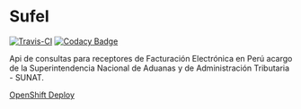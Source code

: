 Sufel
======
[![Travis-CI](https://travis-ci.org/giansalex/sufel.svg?branch=master)](https://travis-ci.org/giansalex/sufel)
[![Codacy Badge](https://api.codacy.com/project/badge/Grade/87a24796afc94e7ea79f3f5f99a95f7c)](https://www.codacy.com/app/giansalex/sufel?utm_source=github.com&amp;utm_medium=referral&amp;utm_content=giansalex/sufel&amp;utm_campaign=Badge_Grade)  

Api de consultas para receptores de Facturación Electrónica en Perú acargo de la Superintendencia Nacional de Aduanas y de Administración Tributaria - SUNAT.

[OpenShift Deploy](http://sufel-quertium.1d35.starter-us-east-1.openshiftapps.com)